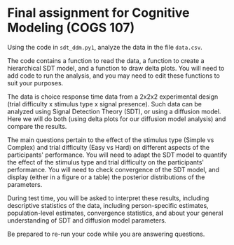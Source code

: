 # Final assignment for Cognitive Modeling (COGS 107)

Using the code in `sdt_ddm.py1`, analyze the data in the file `data.csv`.

The code contains a function to read the data, a function to create a hierarchical SDT model, and a function to draw delta plots.  You will need to add code to run the analysis, and you may need to edit these functions to suit your purposes.

The data is choice response time data from a 2x2x2 experimental design (trial difficulty x stimulus type x signal presence).  Such data can be analyzed using Signal Detection Theory (SDT), or using a diffusion model.  Here we will do both (using delta plots for our diffusion model analysis) and compare the results.

The main questions pertain to the effect of the stimulus type (Simple vs Complex) and trial difficulty (Easy vs Hard) on different aspects of the participants' performance.  You will need to adapt the SDT model to quantify the effect of the stimulus type and trial difficulty on the participants' performance.  You will need to check convergence of the SDT model, and display (either in a figure or a table) the posterior distributions of the parameters.

During test time, you will be asked to interpret these results, including descriptive statistics of the data, including person-specific estimates, population-level estimates, convergence statistics, and about your general understanding of SDT and diffusion model parameters.

Be prepared to re-run your code while you are answering questions.
